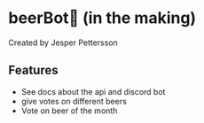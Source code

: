 # beerBot🍻 (in the making)

Created by Jesper Pettersson

## Features

- See docs about the api and discord bot
- give votes on different beers
- Vote on beer of the month
